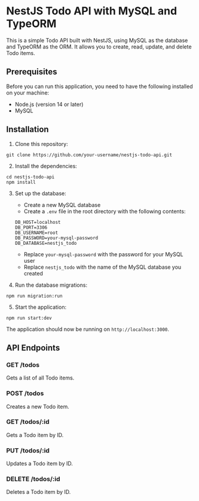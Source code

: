 # NestJS Todo API with MySQL and TypeORM

This is a simple Todo API built with NestJS, using MySQL as the database and TypeORM as the ORM. It allows you to create, read, update, and delete Todo items.

## Prerequisites

Before you can run this application, you need to have the following installed on your machine:

- Node.js (version 14 or later)
- MySQL

## Installation

1. Clone this repository:

```
git clone https://github.com/your-username/nestjs-todo-api.git
```

2. Install the dependencies:

```
cd nestjs-todo-api
npm install
```

3. Set up the database:

   - Create a new MySQL database
   - Create a `.env` file in the root directory with the following contents:

   ```
   DB_HOST=localhost
   DB_PORT=3306
   DB_USERNAME=root
   DB_PASSWORD=your-mysql-password
   DB_DATABASE=nestjs_todo
   ```

   - Replace `your-mysql-password` with the password for your MySQL user
   - Replace `nestjs_todo` with the name of the MySQL database you created

4. Run the database migrations:

```
npm run migration:run
```

5. Start the application:

```
npm run start:dev
```

The application should now be running on `http://localhost:3000`.

## API Endpoints

### GET /todos

Gets a list of all Todo items.

### POST /todos

Creates a new Todo item.

### GET /todos/:id

Gets a Todo item by ID.

### PUT /todos/:id

Updates a Todo item by ID.

### DELETE /todos/:id

Deletes a Todo item by ID.
